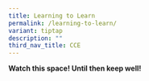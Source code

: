 ```yaml
---
title: Learning to Learn
permalink: /learning-to-learn/
variant: tiptap
description: ""
third_nav_title: CCE
---
```

<p><strong>Watch this space! Until then keep well!</strong>
</p>